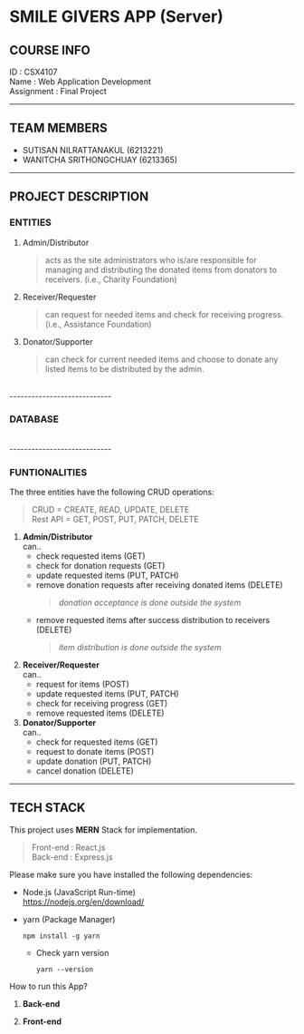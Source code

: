 # SMILE GIVERS APP (Server)

## COURSE INFO
ID : CSX4107 <br />
Name : Web Application Development <br />
Assignment : Final Project

----------------------------------------------------

## TEAM MEMBERS 
- SUTISAN NILRATTANAKUL (6213221) <br />
- WANITCHA SRITHONGCHUAY (6213365) 

----------------------------------------------------

## PROJECT DESCRIPTION
### ENTITIES
1. Admin/Distributor 
   > acts as the site administrators who is/are responsible for managing and distributing the donated items from donators to receivers. (i.e., Charity Foundation)
2. Receiver/Requester  
   > can request for needed items and check for receiving progress. (i.e., Assistance Foundation)
3. Donator/Supporter
   > can check for current needed items and choose to donate any listed items to be distributed by the admin.

<br /> ----------------------------

### DATABASE

<br /> ----------------------------

### FUNTIONALITIES
The three entities have the following CRUD operations:
> CRUD = CREATE, READ, UPDATE, DELETE <br />
> Rest API = GET, POST, PUT, PATCH, DELETE
1. **Admin/Distributor** <br />
   can..
   - check requested items (GET)
   - check for donation requests (GET)
   - update requested items (PUT, PATCH)
   - remove donation requests after receiving donated items (DELETE) 
     > *donation acceptance is done outside the system*
   - remove requested items after success distribution to receivers (DELETE) <br />
     > *item distribution is done outside the system*
2. **Receiver/Requester** <br />
   can..
   - request for items (POST)
   - update requested items (PUT, PATCH)
   - check for receiving progress (GET)
   - remove requested items (DELETE)
3. **Donator/Supporter** <br />
   can..
   - check for requested items (GET)
   - request to donate items (POST)
   - update donation (PUT, PATCH)
   - cancel donation (DELETE)

----------------------------------------------------

## TECH STACK
This project uses **MERN** Stack for implementation.
> Front-end : React.js <br />
> Back-end : Express.js

Please make sure you have installed the following dependencies:
- Node.js (JavaScript Run-time) <br />
  https://nodejs.org/en/download/
  
- yarn (Package Manager)
  ```
  npm install -g yarn
  ```
  - Check yarn version
    ```
    yarn --version
    ```
    
How to run this App?
1. **Back-end**
   
2. **Front-end**
   


